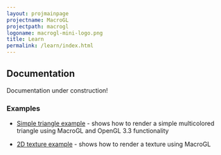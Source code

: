 ```yaml
---
layout: projmainpage
projectname: MacroGL
projectpath: macrogl
logoname: macrogl-mini-logo.png
title: Learn
permalink: /learn/index.html
---
```




## Documentation

Documentation under construction!


### Examples

- [Simple triangle example](/macrogl/triangle) - shows how to render a simple multicolored triangle using MacroGL and OpenGL 3.3 functionality

- [2D texture example](/macrogl/texture2d) - shows how to render a texture using MacroGL



